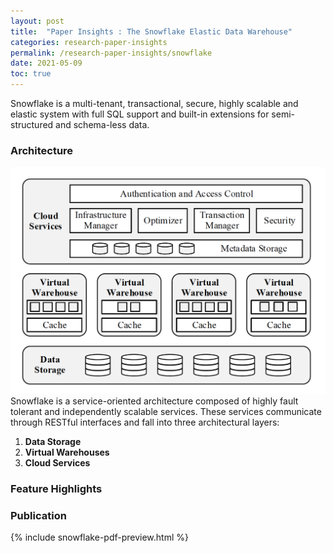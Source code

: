 ```yaml
---
layout: post
title:  "Paper Insights : The Snowflake Elastic Data Warehouse"
categories: research-paper-insights
permalink: /research-paper-insights/snowflake
date: 2021-05-09
toc: true
---
```


Snowflake is a multi-tenant, transactional, secure, highly scalable and elastic system with full SQL support and 
built-in extensions for semi-structured and schema-less data.  

### Architecture 
![](/img/snowflake_architecture.png "Multi Cluster, Shared Data Architecture")  
Snowflake is a service-oriented architecture composed of highly fault tolerant and independently scalable services.
These services communicate through RESTful interfaces and fall into three architectural layers:  

1. **Data Storage**   
2. **Virtual Warehouses**
3. **Cloud Services**

### Feature Highlights  


### Publication
{% include snowflake-pdf-preview.html %}

